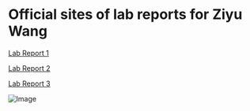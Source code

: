# Official sites of lab reports for Ziyu Wang

[Lab Report 1](https://ZiyuWang0113.github.io/cse15l-lab-reports/lab-report-1-week-2.html)

[Lab Report 2](https://ZiyuWang0113.github.io/cse15l-lab-reports/lab-report-2-week-4.html)

[Lab Report 3](https://ZiyuWang0113.github.io/cse15l-lab-reports/lab-report-3-week-6.html)

![Image](https://i.kym-cdn.com/entries/icons/original/000/026/638/cat.jpg) 
